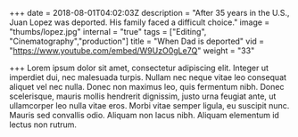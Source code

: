 +++
date = 2018-08-01T04:02:03Z
description = "After 35 years in the U.S., Juan Lopez was deported. His family faced a difficult choice."
image = "thumbs/lopez.jpg"
internal = "true"
tags = ["Editing", "Cinematography","production"]
title = "When Dad is deported"
vid = "https://www.youtube.com/embed/W9UzO0gLe7Q"
weight = "33"

+++
Lorem ipsum dolor sit amet, consectetur adipiscing elit. Integer ut imperdiet dui, nec malesuada turpis. Nullam nec neque vitae leo consequat aliquet vel nec nulla. Donec non maximus leo, quis fermentum nibh. Donec scelerisque, mauris mollis hendrerit dignissim, justo urna feugiat ante, ut ullamcorper leo nulla vitae eros. Morbi vitae semper ligula, eu suscipit nunc. Mauris sed convallis odio. Aliquam non lacus nibh. Aliquam elementum id lectus non rutrum.

